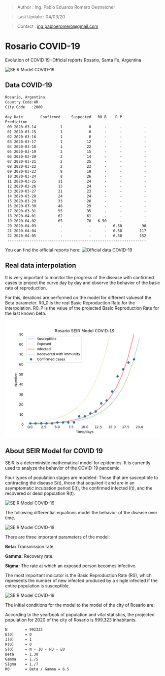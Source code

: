 >Author        : Ing. Pablo Eduardo Romero Oestreicher

>Last Update   : 04/03/20

>Contact       : ing.pabloeromero@gmail.com
# Rosario COVID-19

Evolution of COVID 19 - Official reports
Rosario, Santa Fe, Argentina

![SEIR Model COVID-19](/img/seir-covid19.png)

## Data COVID-19

```
Rosario, Argentina
Country Code:AR
City Code   :2000

day Date        Confirmed     Suspected   R0_R    R_P          Prediction
 00 2020-03-14           1            0      -      -          -
 01 2020-03-15           1            0      -      -          -
 02 2020-03-16           1            0      -      -          -
 03 2020-03-17           1           12      -      -          -
 04 2020-03-18           1           22      -      -          -
 05 2020-03-19           2           15      -      -          -
 06 2020-03-20           2           14      -      -          -
 07 2020-03-21           2           25      -      -          -
 08 2020-03-22           2           23      -      -          -
 09 2020-03-23           8           19      -      -          -
 10 2020-03-24           8           26      -      -          -
 11 2020-03-25          11           24      -      -          -
 12 2020-03-26          13           24      -      -          -
 13 2020-03-27          21           23      -      -          -
 14 2020-03-28          24           24      -      -          -
 15 2020-03-29          33           28      -      -          -
 16 2020-03-30          48           29      -      -          -
 17 2020-03-31          55           35      -      -          -
 18 2020-04-01          62           61      -      -          -
 19 2020-04-02          65           70   6.50      -          -
 20 2020-04-03           -            -      -   6.50         90
 21 2020-04-04           -            -      -   6.50        117
 22 2020-04-05           -            -      -   6.50        152
 ---------------------------------------------------------------

```

You can find the official reports here: ![Official data COVID-19](/reports)

## Real data interpolation

It is very important to monitor the progress of the disease with confirmed cases to project the curve day by day and observe the behavior of the basic rate of reproduction.

For this, iterations are performed on the model for different values ​​of the Beta parameter. R0_0 is the real Basic Reproduction Rate for the interpolation. R0_P is the value of the projected Basic Reproduction Rate for the last known beta.

![SEIR Model COVID-19](/img/seir-interpolation.png)

## About SEIR Model for COVID 19
SEIR is a deterministic mathematical model for epidemics. It is currently used to analyze the behavior of the COVID-19 pandemic.

Four types of population stages are modeled: Those that are susceptible to contracting the disease S(t), those that acquired it and are in an asymptomatic incubation period E(t), the confirmed infected I(t), and the recovered or dead population R(t).

![SEIR Model COVID-19](/img/seir-blocks.png)

The following differential equations model the behavior of the disease over time.

![SEIR Model COVID-19](/img/seir-diffeq.png)

There are three important parameters of the model:

**Beta:**  Transmission rate.

**Gamma:** Recovery rate.

**Sigma:** The rate at which an exposed person becomes infective.  

The most important indicator is the Basic Reproduction Rate (R0), which represents the number of new infected produced by a single infected if the entire population is susceptible.

![SEIR Model COVID-19](/img/seir-r0.png)


The initial conditions for the model to the model of the city of Rosario are:

According to the yearbook of population and vital statistics, the projected population for 2020 of the city of Rosario is 999,323 inhabitants.

```
N        = 992323
E(0)     = 0
I(0)     = 1
R(0)     = 0
S(0)     = N - I0 - R0 - E0
Beta     = 1.30
Gamma    = 1./5
Sigma    = 1./7
R0       = Beta / Gamma = 6.5
```
